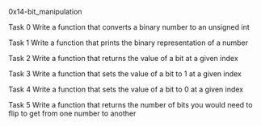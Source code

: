 0x14-bit_manipulation

Task 0 Write a function that converts a binary number to an unsigned int

Task 1 Write a function that prints the binary representation of a number

Task 2 Write a function that returns the value of a bit at a given index

Task 3 Write a function that sets the value of a bit to 1 at a given index

Task 4 Write a function that sets the value of a bit to 0 at a given index

Task 5 Write a function that returns the number of bits you would need to flip to get from one number to another
